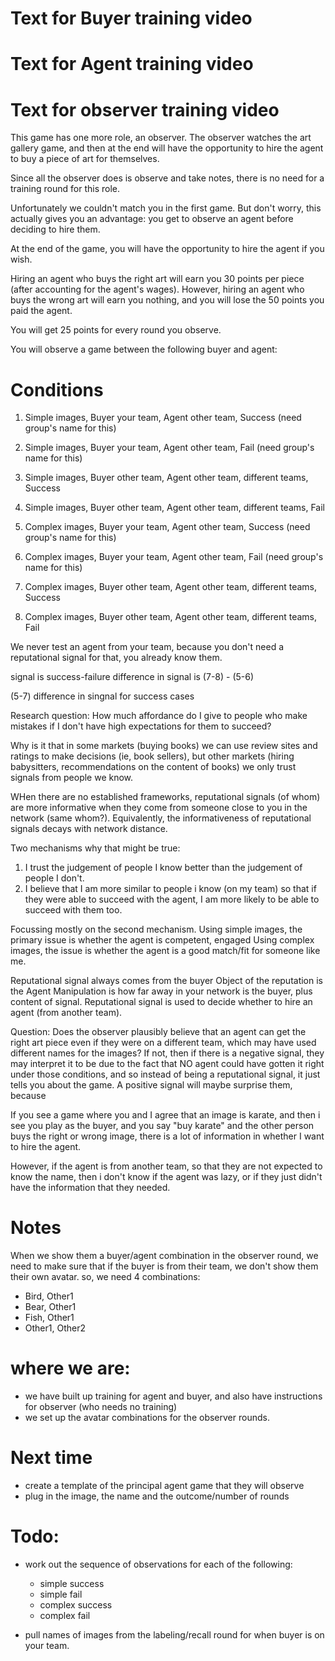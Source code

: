 # Text for Buyer training video

# Text for Agent training video

# Text for observer training video

This game has one more role, an observer. The observer watches the art gallery game, and then at the end will have the opportunity to hire the agent to buy a piece of art for themselves.

Since all the observer does is observe and take notes, there is no need for a training round for this role.

<!--
Unfortunately we couldn't match you in the first game. But don't worry, this actually gives you an advantage: you get to observe an agent before deciding to hire them.
You will observe a game between the following buyer and agent:
<avatar and name of buyer and agent>

At the end of the game, you will have the opportunity to hire the agent if you wish.

Hiring an agent who buys the right art will earn you 30 points per piece (after accounting for the agent's wages). However, hiring an agent who buys the wrong art will earn you nothing, and you will lose the 50 points you paid the agent.

You will get 25 points for every round you observe. -->

Unfortunately we couldn't match you in the first game. But don't worry, this actually gives you an advantage: you get to observe an agent before deciding to hire them.

At the end of the game, you will have the opportunity to hire the agent if you wish.

Hiring an agent who buys the right art will earn you 30 points per piece (after accounting for the agent's wages). However, hiring an agent who buys the wrong art will earn you nothing, and you will lose the 50 points you paid the agent.

You will get 25 points for every round you observe.

You will observe a game between the following buyer and agent:
<avatar and name of buyer and agent>

# Conditions

1. Simple images, Buyer your team, Agent other team, Success (need group's name for this)
2. Simple images, Buyer your team, Agent other team, Fail (need group's name for this)
3. Simple images, Buyer other team, Agent other team, different teams, Success
4. Simple images, Buyer other team, Agent other team, different teams, Fail

5. Complex images, Buyer your team, Agent other team, Success (need group's name for this)
6. Complex images, Buyer your team, Agent other team, Fail (need group's name for this)
7. Complex images, Buyer other team, Agent other team, different teams, Success
8. Complex images, Buyer other team, Agent other team, different teams, Fail

We never test an agent from your team, because you don't need a reputational signal for that, you already know them.

signal is success-failure
difference in signal is (7-8) - (5-6)

(5-7) difference in singnal for success cases

Research question: How much affordance do I give to people who make mistakes if I don't have high expectations for them to succeed?

Why is it that in some markets (buying books) we can use review sites and ratings to make decisions (ie, book sellers), but other markets (hiring babysitters, recommendations on the content of books) we only trust signals from people we know.

WHen there are no established frameworks, reputational signals (of whom) are more informative when they come from someone close to you in the network (same whom?). Equivalently, the informativeness of reputational signals decays with network distance.

Two mechanisms why that might be true:

1. I trust the judgement of people I know better than the judgement of people I don't.
2. I believe that I am more similar to people i know (on my team) so that if they were able to succeed with the agent, I am more likely to be able to succeed with them too.

Focussing mostly on the second mechanism.
Using simple images, the primary issue is whether the agent is competent, engaged
Using complex images, the issue is whether the agent is a good match/fit for someone like me.

Reputational signal always comes from the buyer
Object of the reputation is the Agent
Manipulation is how far away in your network is the buyer, plus content of signal.
Reputational signal is used to decide whether to hire an agent (from another team).

Question:
Does the observer plausibly believe that an agent can get the right art piece even if they were on a different team, which may have used different names for the images? If not, then if there is a negative signal, they may interpret it to be due to the fact that NO agent could have gotten it right under those conditions, and so instead of being a reputational signal, it just tells you about the game. A positive signal will maybe surprise them, because

If you see a game where you and I agree that an image is karate, and then i see you play as the buyer, and you say "buy karate" and the other person buys the right or wrong image, there is a lot of information in whether I want to hire the agent.

However, if the agent is from another team, so that they are not expected to know the name, then i don't know if the agent was lazy, or if they just didn't have the information that they needed.

# Notes

When we show them a buyer/agent combination in the observer round, we need to make sure that if the buyer is from their team, we don't show them their own avatar. so, we need 4 combinations:

- Bird, Other1
- Bear, Other1
- Fish, Other1
- Other1, Other2

# where we are:

- we have built up training for agent and buyer, and also have instructions for observer (who needs no training)
- we set up the avatar combinations for the observer rounds.

# Next time

- create a template of the principal agent game that they will observe
- plug in the image, the name and the outcome/number of rounds

# Todo:

- work out the sequence of observations for each of the following:

  - simple success
  - simple fail
  - complex success
  - complex fail

- pull names of images from the labeling/recall round for when buyer is on your team.
